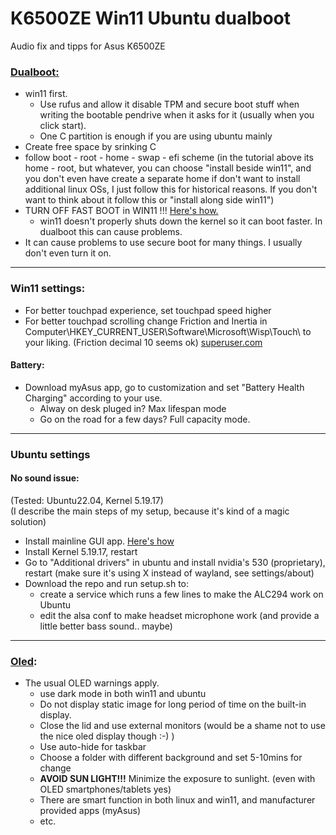 # K6500ZE Win11 Ubuntu dualboot
Audio fix and tipps for Asus K6500ZE

### [Dualboot:](https://www.linuxtechi.com/dual-boot-ubuntu-22-04-and-windows-11/) 
- win11 first.
  - Use rufus and allow it disable TPM and secure boot stuff when writing the bootable pendrive when it asks for it (usually when you click start). 
  - One C partition is enough if you are using ubuntu mainly
- Create free space by srinking C
- follow boot - root - home - swap - efi scheme (in the tutorial above its home - root, but whatever, you can choose "install beside win11", and you don't even have create a separate home if don't want to install additional linux OSs, I just follow this for historical reasons. If you don't want to think about it follow this or "install along side win11")
- TURN OFF FAST BOOT in WIN11 !!! [Here's how.](https://www.windowscentral.com/software-apps/windows-11/how-to-enable-or-disable-fast-startup-on-windows-11)
  - win11 doesn't properly shuts down the kernel so it can boot faster. In dualboot this can cause problems.
- It can cause problems to use secure boot for many things. I usually don't even turn it on.
 
-----------

### Win11 settings:
- For better touchpad experience, set touchpad speed higher
- For better touchpad scrolling change Friction and Inertia in Computer\HKEY_CURRENT_USER\Software\Microsoft\Wisp\Touch\ to your liking. (Friction decimal 10 seems ok)
[superuser.com](https://superuser.com/questions/1209746/increase-precision-touchpad-two-finger-scrolling-speed)

#### Battery:
- Download myAsus app, go to customization and set "Battery Health Charging" according to your use.
  - Alway on desk pluged in? Max lifespan mode
  - Go on the road for a few days? Full capacity mode.

-----------

### Ubuntu settings

#### No sound issue:
(Tested: Ubuntu22.04, Kernel 5.19.17)    
(I describe the main steps of my setup, because it's kind of a magic solution)    
- Install mainline GUI app. [Here's how](https://ubuntuhandbook.org/index.php/2020/08/mainline-install-latest-kernel-ubuntu-linux-mint/)
- Install Kernel 5.19.17, restart
- Go to "Additional drivers" in ubuntu and install nvidia's 530 (proprietary), restart (make sure it's using X instead of wayland, see settings/about)
- Download the repo and run setup.sh to:
  - create a service which runs a few lines to make the ALC294 work on Ubuntu
  - edit the alsa conf to make headset microphone work (and provide a little better bass sound.. maybe)

-----------

### [Oled](https://www.asus.com/support/FAQ/1044809):
- The usual OLED warnings apply.
  - use dark mode in both win11 and ubuntu
  - Do not display static image for long period of time on the built-in display.
  - Close the lid and use external monitors (would be a shame not to use the nice oled display though :-) )
  - Use auto-hide for taskbar
  - Choose a folder with different background and set 5-10mins for change
  - **AVOID SUN LIGHT!!!** Minimize the exposure to sunlight. (even with OLED smartphones/tablets yes)
  - There are smart function in both linux and win11, and manufacturer provided apps (myAsus)
  - etc.
